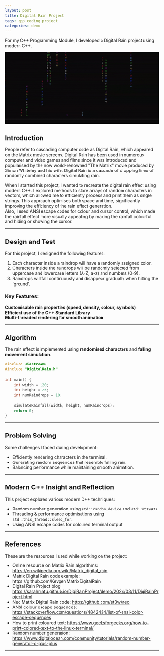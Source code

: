 ```yaml
---
layout: post
title: Digital Rain Project
tags: cpp coding project
categories: demo
---
```


For my C++ Programming Module, I developed a Digital Rain project using modern C++.

<img src="https://raw.githubusercontent.com/Mikaela-D/Digital-Rain-Project/github-pages/assets/DigitalRainAnimation.gif" width="600" height="auto">

## Introduction

People refer to cascading computer code as Digital Rain, which appeared on the Matrix movie screens. Digital Rain has been used in numerous computer and video games and films since it was introduced and popularised by the now world-renowned "The Matrix" movie produced by Simon Whiteley and his wife. Digital Rain is a cascade of dropping lines of randomly combined characters simulating rain. 

When I started this project, I wanted to recreate the digital rain effect using modern C++. I explored methods to store arrays of random characters in vectors, which allowed me to efficiently process and print them as single strings. This approach optimises both space and time, significantly improving the efficiency of the rain effect generation.  
Also, I used ANSI escape codes for colour and cursor control, which made the rainfall effect more visually appealing by making the rainfall colourful and hiding or showing the cursor. 

---

## Design and Test

For this project, I designed the following features:

1. Each character inside a raindrop will have a randomly assigned color.
2. Characters inside the raindrops will be randomly selected from uppercase and lowercase letters (A-Z, a-z) and numbers (0-9).
3. Raindrops will fall continuously and disappear gradually when hitting the 'ground'.


### Key Features:
**Customisable rain properties (speed, density, colour, symbols)**  
**Efficient use of the C++ Standard Library**  
**Multi-threaded rendering for smooth animation**  

---

## Algorithm
The rain effect is implemented using **randomised characters** and **falling movement simulation**.

```cpp
#include <iostream>
#include "DigitalRain.h"

int main() {
    int width = 120;
    int height = 25;
    int numRaindrops = 10;

    simulateRainfall(width, height, numRaindrops);
    return 0;
}
```

---

## Problem Solving
Some challenges I faced during development:

- Efficiently rendering characters in the terminal.
- Generating random sequences that resemble falling rain.
- Balancing performance while maintaining smooth animation.

---

## Modern C++ Insight and Reflection
This project explores various modern C++ techniques:

- Random number generation using `std::random_device` and `std::mt19937`.
- Threading & performance optimisations using `std::this_thread::sleep_for`.
- Using ANSI escape codes for coloured terminal output.

---

## References
These are the resources I used while working on the project:

- Online resource on Matrix Rain algorithms: https://en.wikipedia.org/wiki/Matrix_digital_rain
- Matrix Digital Rain code example: https://github.com/Kevger/MatrixDigitalRain
- Digital Rain Project blog: https://sarahmatu.github.io/DigiRainProject/demo/2024/03/11/DigiRainProject.html
- Neo Matrix Digital Rain code: https://github.com/st3w/neo
- ANSI colour escape sequences: https://stackoverflow.com/questions/4842424/list-of-ansi-color-escape-sequences
- How to print coloured text: https://www.geeksforgeeks.org/how-to-print-colored-text-to-the-linux-terminal/
- Random number generation: https://www.digitalocean.com/community/tutorials/random-number-generator-c-plus-plus

---
